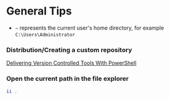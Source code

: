 # General Tips

- `~` represents the current user's home directory, for example `C:\Users\Administrator`

### Distribution/Creating a custom repository

[Delivering Version Controlled Tools With PowerShell](http://powershellblogger.com/2016/01/delivering-version-controlled-tools-with-powershell/)

### Open the current path in the file explorer

```powershell
ii .
```



